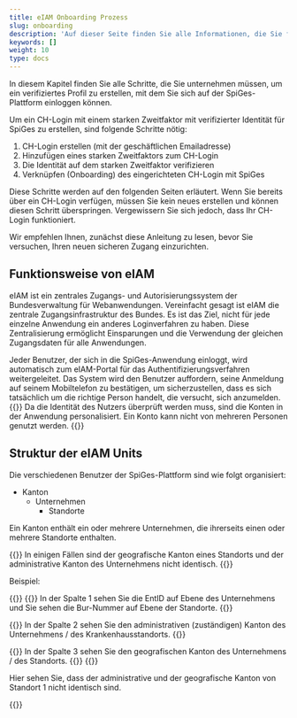 ```yaml
---
title: eIAM Onboarding Prozess
slug: onboarding
description: 'Auf dieser Seite finden Sie alle Informationen, die Sie für die Anmeldung bei der SpiGes-Plattform benötigen.'
keywords: []
weight: 10
type: docs
---
```


In diesem Kapitel finden Sie alle Schritte, die Sie unternehmen müssen, um ein verifiziertes Profil zu erstellen, mit dem Sie sich auf der SpiGes-Plattform einloggen können.

Um ein CH-Login mit einem starken Zweitfaktor mit verifizierter Identität für SpiGes zu erstellen, sind folgende Schritte nötig:

1.	CH-Login erstellen (mit der geschäftlichen Emailadresse)
2.	Hinzufügen eines starken Zweitfaktors zum CH-Login
3.	Die Identität auf dem starken Zweitfaktor verifizieren
4.	Verknüpfen (Onboarding) des eingerichteten CH-Login mit SpiGes

Diese Schritte werden auf den folgenden Seiten erläutert. Wenn Sie bereits über ein CH-Login verfügen, müssen Sie kein neues erstellen und können diesen Schritt überspringen. Vergewissern Sie sich jedoch, dass Ihr CH-Login funktioniert.

Wir empfehlen Ihnen, zunächst diese Anleitung zu lesen, bevor Sie versuchen, Ihren neuen sicheren Zugang einzurichten.

## Funktionsweise von eIAM

eIAM ist ein zentrales Zugangs- und Autorisierungssystem der Bundesverwaltung für Webanwendungen. Vereinfacht gesagt ist eIAM die zentrale Zugangsinfrastruktur des Bundes. Es ist das Ziel, nicht für jede einzelne Anwendung ein anderes Loginverfahren zu haben. Diese Zentralisierung ermöglicht Einsparungen und die Verwendung der gleichen Zugangsdaten für alle Anwendungen.

Jeder Benutzer, der sich in die SpiGes-Anwendung einloggt, wird automatisch zum eIAM-Portal für das Authentifizierungsverfahren weitergeleitet. Das System wird den Benutzer auffordern, seine Anmeldung auf seinem Mobiltelefon zu bestätigen, um sicherzustellen, dass es sich tatsächlich um die richtige Person handelt, die versucht, sich anzumelden.
{{<alert color="warning">}}
Da die Identität des Nutzers überprüft werden muss, sind die Konten in der Anwendung personalisiert. Ein Konto kann nicht von mehreren Personen genutzt werden.
{{</alert>}}

## Struktur der eIAM Units

Die verschiedenen Benutzer der SpiGes-Plattform sind wie folgt organisiert:

- Kanton
    - Unternehmen
        - Standorte

Ein Kanton enthält ein oder mehrere Unternehmen, die ihrerseits einen oder mehrere Standorte enthalten.

{{<alert color="warning">}}
In einigen Fällen sind der geografische Kanton eines Standorts und der administrative Kanton des Unternehmens nicht identisch.
{{</alert>}}

Beispiel:

<div class="two_column">

<div class="left_col">
<!-- First column content goes here -->
{{<numberedList>}}
  {{<listItem>}}
  In der Spalte 1 sehen Sie die EntID auf Ebene des Unternehmens und Sie sehen die Bur-Nummer auf Ebene der Standorte.
  {{</listItem>}}

  {{<listItem>}}
  In der Spalte 2 sehen Sie den administrativen (zuständigen) Kanton des Unternehmens / des Krankenhausstandorts.
  {{</listItem>}}

  {{<listItem>}}
  In der Spalte 3 sehen Sie den geografischen Kanton des Unternehmens / des Standorts.
  {{</listItem>}}
{{</numberedList>}}

<p> Hier sehen Sie, dass der administrative und der geografische Kanton von Standort 1 nicht identisch sind.  </p>
</div>

<div class="right_col">
<!-- Second column content goes here -->
{{<insertImage image="Visu_entreprise.png" class="edge max-w-90">}}
</div>

</div>

&nbsp;
